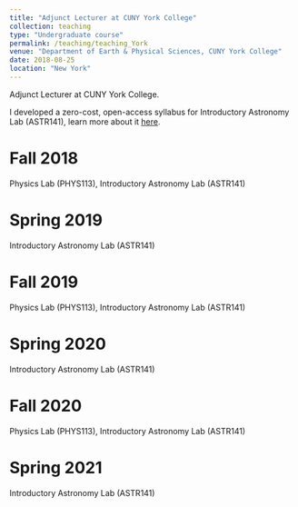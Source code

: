 ```yaml
---
title: "Adjunct Lecturer at CUNY York College"
collection: teaching
type: "Undergraduate course"
permalink: /teaching/teaching_York
venue: "Department of Earth & Physical Sciences, CUNY York College"
date: 2018-08-25
location: "New York"
---
```


Adjunct Lecturer at CUNY York College.

I developed a zero-cost, open-access syllabus for Introductory Astronomy Lab (ASTR141), learn more about it [here](https://astronomy141.commons.gc.cuny.edu/).

Fall 2018
======
Physics Lab (PHYS113), Introductory Astronomy Lab (ASTR141)

Spring 2019
======
Introductory Astronomy Lab (ASTR141)

Fall 2019
======
Physics Lab (PHYS113), Introductory Astronomy Lab (ASTR141)

Spring 2020
======
Introductory Astronomy Lab (ASTR141)

Fall 2020
======
Physics Lab (PHYS113), Introductory Astronomy Lab (ASTR141)

Spring 2021
======
Introductory Astronomy Lab (ASTR141)
